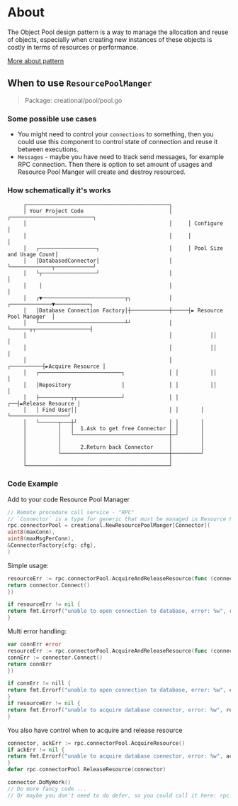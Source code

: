 <!-- markdownlint-disable-file MD031 -->
<!-- markdownlint-disable-file MD010 -->

# About

The Object Pool design pattern is a way to manage the allocation and reuse of
objects, especially when creating new instances of these objects is costly in
terms of resources or performance.

[More about pattern](https://en.wikipedia.org/wiki/Object_pool_pattern)

## When to use `ResourcePoolManger`

> Package: creational/pool/pool.go

### Some possible use cases

- You might need to control your `connections` to something, then you could use
  this component to control state of connection and reuse it between
  executions.
- `Messages` - maybe you have need to track send messages, for example RPC
  connection. Then there is option to set amount of usages and Resource Pool
  Manger will create and destroy resourced.

### How schematically it's works

```text
     ┌─────────────────────────────────────────────┐
     │ Your Project Code                           │     ┌──────────────────────────┐
     │                                             │     │ Configure                │
     │                                             │     │                          │
     │   ┌──────────────────┐                      │     │ Pool Size and Usage Count│
     │   │DatabasedConnector│                      │     └─────────────┬────────────┘
     │   └┬─────────────────┘                      │                   │
     │    │                                        │                   │
     │   ┌▼──────────────────────────┬┐            │     ┌─────────────▼───────────┐
     │   │Database Connection Factory│┼────────────┼─────┤► Resource Pool Manager  │
     │   └───────────────────────────┴┘            │     └──────┬┬─────────────────┤
     │                                             │            ││                 │
     │                                             │            ││                 │
     │                                             │ ┌──────────┤►Acquire Resource │
     │   ┌──────────────────────────┐              │ │          ││                 │
     │   │Repository                │              │ │          ││                 │
     │   ├──────────┬┬──────────────┘              │ │       ┌──┤►Release Resource │
     │   │ Find User││                             │ │       │  └──────────────────┘
     │   └──────┬───┼┘                             │ │       │
     │          │   │  1.Ask to get free Connector │ │       │
     │          │   └──────────────────────────────┼─┘       │
     │          │                                  │         │
     │          │      2.Return back Connector     │         │
     │          └──────────────────────────────────┼─────────┘
     │                                             │
     └─────────────────────────────────────────────┘
```

### Code Example

Add to your code Resource Pool Manager

```go
// Remote procedure call service - "RPC"
// `Connector` is a type for generic that must be managed in Resource Pool
rpc.connectorPool = creational.NewResourcePoolManger[Connector](
uint8(maxConn),
uint8(maxMsgPerConn),
&ConnectorFactory{cfg: cfg},
)
```

Simple usage:

```go
resourceErr := rpc.connectorPool.AcquireAndReleaseResource(func (connector *Connector) error {
return connector.Connect()
})

if resourceErr != nil {
return fmt.Errorf("unable to open connection to database, error: %w", resourceErr)
}
```

Multi error handling:

```go
var connErr error
resourceErr := rpc.connectorPool.AcquireAndReleaseResource(func (connector *Connector) error {
connErr := connector.Connect()
return connErr
})

if connErr != nill {
return fmt.Errorf("unable to open connection to database, error: %w", connErr)
}
if resourceErr != nil {
return fmt.Errorf("unable to acquire database connector, error: %w", resourceErr)
}
```

You also have control when to acquire and release resource

```go
connector, ackErr := rpc.connectorPool.AcquireResource()
if ackErr != nil {
return fmt.Errorf("unable to acquire database connector, error: %w", ackErr)
}
defer rpc.connectorPool.ReleaseResource(connector)

connector.DoMyWork()
// Do more fancy code ...
// Or maybe you don't need to do defer, so you could call it here: rpc.connectorPool.ReleaseResource(connector)

```
